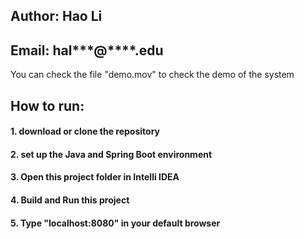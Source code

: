 ## Author: Hao Li  
## Email: hal***@****.edu

You can check the file "demo.mov" to check the demo of the system

## How to run:
#### 1. download or clone the repository
#### 2. set up the Java and Spring Boot environment
#### 3. Open this project folder in Intelli IDEA
#### 4. Build and Run this project
#### 5. Type "localhost:8080" in your default browser

